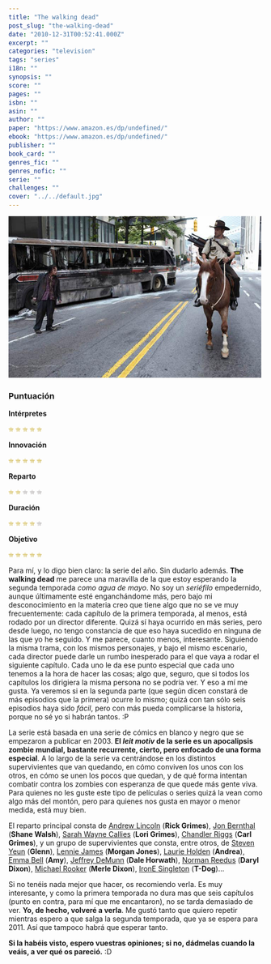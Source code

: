 ```yaml
---
title: "The walking dead"
post_slug: "the-walking-dead"
date: "2010-12-31T00:52:41.000Z"
excerpt: ""
categories: "television"
tags: "series"
i18n: ""
synopsis: ""
score: ""
pages: ""
isbn: ""
asin: ""
author: ""
paper: "https://www.amazon.es/dp/undefined/"
ebook: "https://www.amazon.es/dp/undefined/"
publisher: ""
book_card: ""
genres_fic: ""
genres_nofic: ""
serie: ""
challenges: ""
cover: "../../default.jpg"
---
```


![](images/the-walking-dead.jpg "the-walking-dead")

### Puntuación

**Intérpretes**

![](images/star.png) ![](images/star.png) ![](images/star.png) ![](images/star.png) ![](images/star.png)

**Innovación**

![](images/star.png) ![](images/star.png) ![](images/star.png) ![](images/star.png) ![](images/star.png)

**Reparto**

![](images/star.png) ![](images/star.png) ![](images/no-star.png) ![](images/no-star.png) ![](images/no-star.png)

**Duración**

![](images/star.png) ![](images/star.png) ![](images/star.png) ![](images/star.png) ![](images/no-star.png)

**Objetivo**

![](images/star.png) ![](images/star.png) ![](images/star.png) ![](images/star.png) ![](images/star.png)

Para mí, y lo digo bien claro: la serie del año. Sin dudarlo además. **The walking dead** me parece una maravilla de la que estoy esperando la segunda temporada _como agua de mayo_. No soy un _seriéfilo_ empedernido, aunque últimamente esté enganchándome más, pero bajo mi desconocimiento en la materia creo que tiene algo que no se ve muy frecuentemente: cada capítulo de la primera temporada, al menos, está rodado por un director diferente. Quizá sí haya ocurrido en más series, pero desde luego, no tengo constancia de que eso haya sucedido en ninguna de las que yo he seguido. Y me parece, cuanto menos, interesante. Siguiendo la misma trama, con los mismos personajes, y bajo el mismo escenario, cada director puede darle un rumbo inesperado para el que vaya a rodar el siguiente capítulo. Cada uno le da ese punto especial que cada uno tenemos a la hora de hacer las cosas; algo que, seguro, que si todos los capítulos los dirigiera la misma persona no se podría ver. Y eso a mí me gusta. Ya veremos si en la segunda parte (que según dicen constará de más episodios que la primera) ocurre lo mismo; quizá con tan sólo seis episodios haya sido _fácil_, pero con más pueda complicarse la historia, porque no sé yo si habrán tantos. :P

La serie está basada en una serie de cómics en blanco y negro que se empezaron a publicar en 2003. **El _leit motiv_ de la serie es un apocalipsis zombie mundial, bastante recurrente, cierto, pero enfocado de una forma especial**. A lo largo de la serie va centrándose en los distintos supervivientes que van quedando, en cómo conviven los unos con los otros, en cómo se unen los pocos que quedan, y de qué forma intentan combatir contra los zombies con esperanza de que quede más gente viva. Para quienes no les guste este tipo de películas o series quizá la vean como algo más del montón, pero para quienes nos gusta en mayor o menor medida, está muy bien.

El reparto principal consta de [Andrew Lincoln](http://www.imdb.es/name/nm0511088/) (**Rick Grimes**), [Jon Bernthal](http://www.imdb.es/name/nm1256532/) (**Shane Walsh**), [Sarah Wayne Callies](http://www.imdb.es/name/nm0915637/) (**Lori Grimes**), [Chandler Riggs](http://www.imdb.es/name/nm3385128/) (**Carl Grimes**), y un grupo de supervivientes que consta, entre otros, de [Steven Yeun](http://www.imdb.es/name/nm3081796/) (**Glenn**), [Lennie James](http://www.imdb.es/name/nm0416694/) (**Morgan Jones**), [Laurie Holden](http://www.imdb.es/name/nm0390229/) (**Andrea**), [Emma Bell](http://www.imdb.es/name/nm0068187/) (**Amy**), [Jeffrey DeMunn](http://www.imdb.es/name/nm0218810/) (**Dale Horwath**), [Norman Reedus](http://www.imdb.es/name/nm0005342/) (**Daryl Dixon**), [Michael Rooker](http://www.imdb.es/name/nm0740264/) (**Merle Dixon**), [IronE Singleton](http://www.imdb.es/name/nm1533036/) (**T-Dog**)...

Si no tenéis nada mejor que hacer, os recomiendo verla. Es muy interesante, y como la primera temporada no dura mas que seis capítulos (punto en contra, para mí que me encantaron), no se tarda demasiado de ver. **Yo, de hecho, volveré a verla**. Me gustó tanto que quiero repetir mientras espero a que salga la segunda temporada, que ya se espera para 2011. Así que tampoco habrá que esperar tanto.

**Si la habéis visto, espero vuestras opiniones; si no, dádmelas cuando la veáis, a ver qué os pareció.** :D
